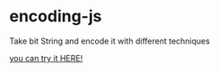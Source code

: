 # encoding-js
Take bit String and encode it with different techniques

[you can try it HERE!](https://rebjai.github.io/encoding-js/)
